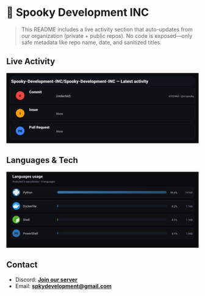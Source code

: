 # 👻 Spooky Development INC

> This README includes a live activity section that auto-updates from our organization (private + public repos). No code is exposed—only safe metadata like repo name, date, and sanitized titles.

## Live Activity
![Repo Snapshot](./assets/repo-snapshot.svg?v=f48d01a0bf)

## Languages & Tech
![Languages Usage](./assets/languages.svg?v=f6261b85d0)

## Contact
- Discord: **[Join our server](https://discord.gg/XYspZgEEJb)**
- Email: **spkydevelopment@gmail.com**
